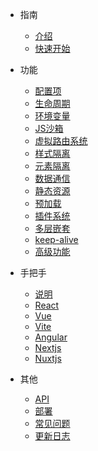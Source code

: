 - 指南
  - [介绍](/)
  - [快速开始](zh-cn/start)

- 功能
  - [配置项](zh-cn/configure)
  - [生命周期](zh-cn/life-cycles)
  - [环境变量](zh-cn/env)
  - [JS沙箱](zh-cn/sandbox)
  - [虚拟路由系统](zh-cn/router)
  - [样式隔离](zh-cn/scopecss)
  - [元素隔离](zh-cn/dom-scope)
  - [数据通信](zh-cn/data)
  - [静态资源](zh-cn/static-source)
  - [预加载](zh-cn/prefetch)
  - [插件系统](zh-cn/plugins)
  - [多层嵌套](zh-cn/nest)
  - [keep-alive](zh-cn/keep-alive)
  - [高级功能](zh-cn/advanced)

- 手把手
  - [说明](zh-cn/framework/introduce)
  - [React](zh-cn/framework/react)
  - [Vue](zh-cn/framework/vue)
  - [Vite](zh-cn/framework/vite)
  - [Angular](zh-cn/framework/angular)
  - [Nextjs](zh-cn/framework/nextjs)
  - [Nuxtjs](zh-cn/framework/nuxtjs)

- 其他
  - [API](zh-cn/api)
  - [部署](zh-cn/deploy)
  - [常见问题](zh-cn/questions)
  - [更新日志](zh-cn/changelog)
